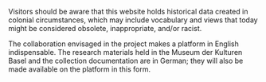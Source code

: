 Visitors should be aware that this website holds historical data created in colonial circumstances, which may include vocabulary and views that today might be considered obsolete, inappropriate, and/or racist.

The collaboration envisaged in the project makes a platform in English indispensable. The research materials held in the Museum der Kulturen Basel and the collection documentation are in German; they will also be made available on the platform in this form.
